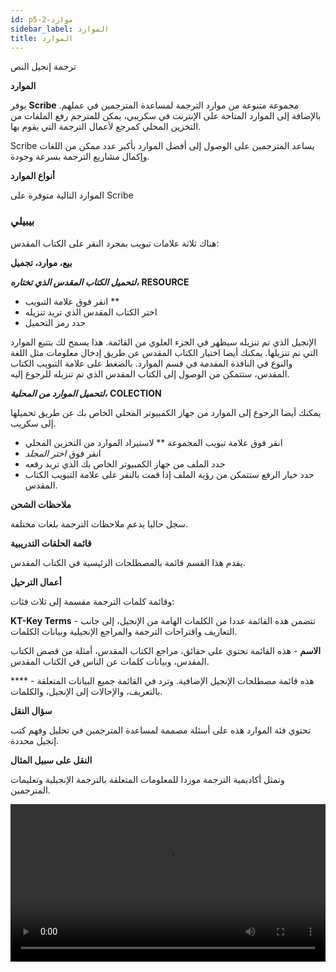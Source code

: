 ```yaml
---
id: p5-2-موارد
sidebar_label: الموارد
title: الموارد
---
```


ترجمة إنجيل النص

**الموارد**

يوفر **Scribe** مجموعة متنوعة من موارد الترجمة لمساعدة المترجمين في عملهم. بالإضافة إلى الموارد المتاحة على الإنترنت في سكريبي، يمكن للمترجم رفع الملفات من التخزين المحلي كمرجع لأعمال الترجمة التي يقوم بها.

Scribe يساعد المترجمين على الوصول إلى أفضل الموارد بأكبر عدد ممكن من اللغات وإكمال مشاريع الترجمة بسرعة وجودة.


**أنواع الموارد**

الموارد التالية متوفرة على Scribe

<h3>بيبيلي</h3>

هناك ثلاثة علامات تبويب بمجرد النقر على الكتاب المقدس:

**بيع، موارد، تجميل**

**<i>لتحميل الكتاب المقدس الذي تختاره،</i>**  **RESOURCE**
- انقر فوق علامة التبويب **
- اختر الكتاب المقدس الذي تريد تنزيله
- حدد رمز التحميل

الإنجيل الذي تم تنزيله سيظهر في الجزء العلوي من القائمة. هذا يسمح لك بتتبع الموارد التي تم تنزيلها. يمكنك أيضا اختيار الكتاب المقدس عن طريق إدخال معلومات مثل اللغة والنوع في النافذة المقدمة في قسم الموارد. بالضغط على علامة التبويب الكتاب المقدس، ستتمكن من الوصول إلى الكتاب المقدس الذي تم تنزيله للرجوع إليه.

**<i>لتحميل الموارد من المحلية،</i>**  **COLECTION**

يمكنك أيضا الرجوع إلى الموارد من جهاز الكمبيوتر المحلي الخاص بك عن طريق تحميلها إلى سكريب.
- انقر فوق علامة تبويب المجموعة ** لاستيراد الموارد من التخزين المحلي
- انقر فوق *اختر المجلد*
- حدد الملف من جهاز الكمبيوتر الخاص بك الذي تريد رفعه
- حدد خيار الرفع ستتمكن من رؤية الملف إذا قمت بالنقر على علامة التبويب الكتاب المقدس.


**ملاحظات الشحن**

سجل حاليا يدعم ملاحظات الترجمة بلغات مختلفة.

**قائمة الحلقات التدريبية**

يقدم هذا القسم قائمة بالمصطلحات الرئيسية في الكتاب المقدس.

**أعمال الترحيل**

وقائمة كلمات الترجمة مقسمة إلى ثلاث فئات:

**KT-Key Terms** - تتضمن هذه القائمة عددا من الكلمات الهامة من الإنجيل، إلى جانب التعاريف واقتراحات الترجمة والمراجع الإنجيلية وبيانات الكلمات.

**الاسم** - هذه القائمة تحتوي على حقائق، مراجع الكتاب المقدس، أمثلة من قصص الكتاب المقدس، وبيانات كلمات عن الناس في الكتاب المقدس.

**** - هذه قائمة مصطلحات الإنجيل الإضافية. وترد في القائمة جميع البيانات المتعلقة بالتعريف، والإحالات إلى الإنجيل، والكلمات.

**سؤال النقل**

تحتوي فئة الموارد هذه على أسئلة مصممة لمساعدة المترجمين في تحليل وفهم كتب إنجيل محددة.

**النقل على سبيل المثال**

وتمثل أكاديمية الترجمة موردا للمعلومات المتعلقة بالترجمة الإنجيلية وتعليمات المترجمين.

<video controls src="/assets/resource-types.mov" width="100%" type="video/mov">

لاستيراد مورد ما، قم باتباع الخطوات أدناه.


<video controls src="/assets/import-resources.mov" width="100%" type="video/mov">




<h3>افتح نماذج بيضاء (OBS)</h3>

قصص الكتاب المقدس المفتوحة هي مجموعة من قصص الكتاب المقدس الرئيسية المتاحة للترجمة في نص سهل الفهم.

هناك ثلاثة علامات تبويب بمجرد النقر على قصص الكتاب المقدس المفتوحة

**OBS, RESOURC, التجميع**

**<i>لتحميل قصة الكتاب المقدس التي تختارها،</i>** **RESOURCE**

- انقر فوق علامة التبويب **
- اختر القصة التي تريد تنزيلها
- حدد رمز التحميل

ستظهر قصة الكتاب المقدس المحملة في الجزء العلوي من القائمة. هذا يسمح لك بتتبع الموارد التي تم تنزيلها. يمكنك أيضا اختيار قصة الكتاب المقدس عن طريق إدخال معلومات مثل اللغة والنوع في النافذة المقدمة في قسم الموارد. بالضغط على علامة التبويب OBS، سوف تكون قادراً على الوصول إلى قصة الكتاب المقدس المحملة للرجوع إليها.

**<i>لتحميل الموارد من المحلية،</i>** **COLECTION**

يمكنك أيضا الرجوع إلى الموارد من جهاز الكمبيوتر المحلي الخاص بك عن طريق تحميلها إلى **Scribe**.

- انقر فوق علامة تبويب المجموعة ** لاستيراد الموارد من التخزين المحلي
- انقر فوق **اختر المجلد**
- حدد الملف من جهاز الكمبيوتر الخاص بك الذي تريد رفعه
- حدد خيار الرفع ستتمكن من رؤية الملف إذا قمت بالنقر على علامة التبويب OBS.

**ملاحظات نقل OBS**

وتوفر ملاحظات ترجمة OBS معلومات شفوية للقصص لمساعدة المترجمين التحريريين في أعمال الترجمة التحريرية.

**أسئلة نقل OBS**

وتسمح هذه الأسئلة للمترجمين بتحديد ما إذا كان المعنى المقصود يتم إبلاغه بوضوح إلى الجمهور.

**قائمة البحث في OBS**

يقدم هذا القسم قائمة بالمصطلحات الرئيسية في الكتاب المقدس. لاستيراد مورد ما، قم باتباع الخطوات أدناه.
<p> </p>

<video controls src="/assets/adding-resources.mov" width="100%" type="video/mov">
